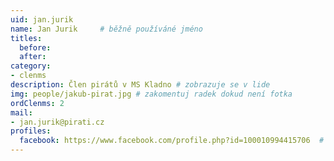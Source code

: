 ```yaml
---
uid: jan.jurik
name: Jan Jurik  	# běžně používáné jméno
titles:
  before:
  after:
category:
- clenms
description: Člen pirátů v MS Kladno # zobrazuje se v lide
img: people/jakub-pirat.jpg # zakomentuj radek dokud není fotka
ordClenms: 2
mail:
- jan.jurik@pirati.cz
profiles:
  facebook: https://www.facebook.com/profile.php?id=100010994415706  # pokud nema, staci smazat tuto radku
---
```

